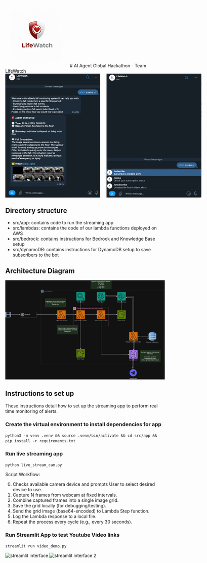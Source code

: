<img src="imgs/lifewatchlogo.jpg" alt="lifewatch_logo" width="200">
# AI Agent Global Hackathon - Team LifeWatch

<div style="display: flex; gap: 20px;">
    <img src="imgs/alert.png" alt="bot_interface1" width="300">
    <img src="imgs/lifewatch_subscribe.png" alt="got_interface2" width="300">
</div>

## Directory structure

- src/app: contains code to run the streaming app
- src/lambdas: contains the code of our lambda functions deployed on AWS
- src/bedrock: contains instructions for Bedrock and Knowledge Base setup
- src/dynamoDB: contains instructions for DynamoDB setup to save subscribers to the bot

## Architecture Diagram
![got_interface2](imgs/final_archi.png)

## Instructions to set up

These instructions detail how to set up the streaming app to perform real time monitoring of alerts. 

### Create the virtual environment to install dependencies for app

```python3 -m venv .venv && source .venv/bin/activate && cd src/app && pip install -r requirements.txt```

### Run live streaming app
```python live_stream_cam.py```

Script Workflow:

0. Checks available camera device and prompts User to select desired device to use. 
1. Capture N frames from webcam at fixed intervals.
2. Combine captured frames into a single image grid.
3. Save the grid locally (for debugging/testing).
4. Send the grid image (base64-encoded) to Lambda Step function.
5. Log the Lambda response to a local file.
6. Repeat the process every cycle (e.g., every 30 seconds).

### Run Streamlit App to test Youtube Video links

``` streamlit run video_demo.py ```

![streamlit interface](imgs/image.png)
![streamlit interface 2](imgs/image-1.png)
